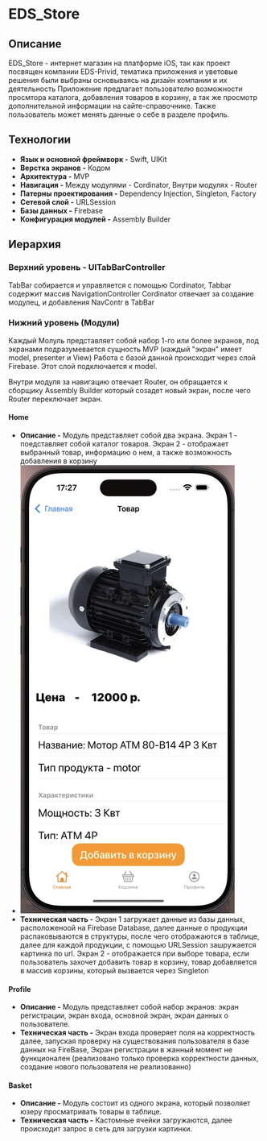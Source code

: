 # EDS_Store

## Описание
EDS_Store - интернет магазин на платформе iOS, так как проект посвящен компании EDS-Privid, тематика приложения и уветовые решения были выбраны основываясь на дизайн компании и их деятельность
Приложение предлагает пользователю возможности просмтора каталога, добавления товаров в корзину, а так же просмотр дополнительной информации на сайте-справочнике. Также пользователь может менять данные о себе в разделе профиль.

## Технологии
- **Язык и основной фреймворк -** Swift, UIKit
- **Верстка экранов -** Кодом
- **Архитектура -** MVP
- **Навигация -** Между модулями - Cordinator, Внутри модулях - Router
- **Патерны проектирования -** Dependency Injection, Singleton, Factory
- **Сетевой слой -** URLSession
- **Базы данных -** Firebase
- **Конфигурация модулей -** Assembly Builder

## Иерархия
### Верхний уровень - UITabBarController
TabBar собирается и управляется с помощью Cordinator, Tabbar содержит массив NavigationController
Cordinator отвечает за создание модулец, и добавления NavContr в TabBar

### Нижний уровень (Модули)

Каждый Молуль представляет собой набор 1-го или более экранов, под экранами подразумевается сущность MVP (каждый "экран" имеет model, presenter и View) 
Работа с базой данной происходит через слой Firebase. Этот слой подключается к model. 

Внутри модуля за навигацию отвечает Router, он обращается к сборщику Assembly Builder который созадет новый экран, после чего Router переключает экран.

#### Home
- **Описание -** Модуль представляет собой два экрана. Экран 1 - поедставляет собой каталог товаров. Экран 2 - отображает выбранный товар, информацию о нем, а также возможность добавления в корзину
- ![Пример работы приложения](assets/images/product.png)
- **Техническая часть -** Экран 1 загружает данные из базы данных, расположеноой на Firebase Database, далее данные о продукции распаковываются в структуры, после чего отображаются в таблице, далее для каждой продукции, с помощью URLSession зашружается картинка по url. Экран 2 - отображается при выборе товара, если пользователь захочет добавить товар в корзину, товар добавляется в массив корзины, который вызвается через Singleton

#### Profile 
- **Описание -** Модуль представляет собой набор экранов: экран регистрации, экран входа, основной экран, экран данных о пользователе. 
- **Техническая часть -** Экран входа проверяет поля на корректность далее, запуская проверку на существования пользователя в базе данных на FireBase, Экран регистрации в жанный момент не функционален (реализовано только проверка корректности данных, создание нового пользователя не реализованно)

#### Basket
- **Описание -** Модуль состоит из одного экрана, который позволяет юзеру просматривать товары в таблице. 
- **Teхническая часть -** Кастомные ячейки загружаются, далее происходит запрос в сеть для загрузки картинки.



